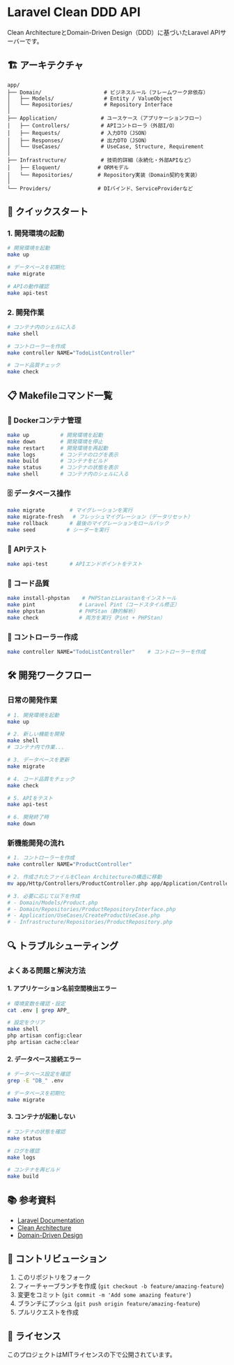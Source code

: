 # Laravel Clean DDD API

Clean ArchitectureとDomain-Driven Design（DDD）に基づいたLaravel APIサーバーです。

## 🏗️ アーキテクチャ

```
app/
├── Domain/                    # ビジネスルール（フレームワーク非依存）
│   ├── Models/                # Entity / ValueObject
│   └── Repositories/          # Repository Interface
│
├── Application/              # ユースケース（アプリケーションフロー）
│   ├── Controllers/          # APIコントローラ（外部I/O）
│   ├── Requests/             # 入力DTO（JSON）
│   ├── Responses/            # 出力DTO（JSON）
│   └── UseCases/             # UseCase, Structure, Requirement
│
├── Infrastructure/           # 技術的詳細（永続化・外部APIなど）
│   ├── Eloquent/            # ORMモデル
│   └── Repositories/        # Repository実装（Domain契約を実装）
│
└── Providers/               # DIバインド、ServiceProviderなど
```

## 🚀 クイックスタート

### 1. 開発環境の起動
```bash
# 開発環境を起動
make up

# データベースを初期化
make migrate

# APIの動作確認
make api-test
```

### 2. 開発作業
```bash
# コンテナ内のシェルに入る
make shell

# コントローラーを作成
make controller NAME="TodoListController"

# コード品質チェック
make check
```

## 📋 Makefileコマンド一覧

### 🐳 Dockerコンテナ管理
```bash
make up          # 開発環境を起動
make down        # 開発環境を停止
make restart     # 開発環境を再起動
make logs        # コンテナのログを表示
make build       # コンテナをビルド
make status      # コンテナの状態を表示
make shell       # コンテナ内のシェルに入る
```

### 🗄️ データベース操作
```bash
make migrate        # マイグレーションを実行
make migrate-fresh   # フレッシュマイグレーション（データリセット）
make rollback       # 最後のマイグレーションをロールバック
make seed          # シーダーを実行
```

### 🧪 APIテスト
```bash
make api-test       # APIエンドポイントをテスト
```

### 🔧 コード品質
```bash
make install-phpstan    # PHPStanとLarastanをインストール
make pint              # Laravel Pint（コードスタイル修正）
make phpstan           # PHPStan（静的解析）
make check             # 両方を実行（Pint + PHPStan）
```

### 📝 コントローラー作成
```bash
make controller NAME="TodoListController"    # コントローラーを作成
```

## 🛠️ 開発ワークフロー

### 日常の開発作業
```bash
# 1. 開発環境を起動
make up

# 2. 新しい機能を開発
make shell
# コンテナ内で作業...

# 3. データベースを更新
make migrate

# 4. コード品質をチェック
make check

# 5. APIをテスト
make api-test

# 6. 開発終了時
make down
```

### 新機能開発の流れ
```bash
# 1. コントローラーを作成
make controller NAME="ProductController"

# 2. 作成されたファイルをClean Architectureの構造に移動
mv app/Http/Controllers/ProductController.php app/Application/Controllers/

# 3. 必要に応じて以下を作成
# - Domain/Models/Product.php
# - Domain/Repositories/ProductRepositoryInterface.php
# - Application/UseCases/CreateProductUseCase.php
# - Infrastructure/Repositories/ProductRepository.php
```

## 🔍 トラブルシューティング

### よくある問題と解決方法

#### 1. アプリケーション名前空間検出エラー
```bash
# 環境変数を確認・設定
cat .env | grep APP_

# 設定をクリア
make shell
php artisan config:clear
php artisan cache:clear
```

#### 2. データベース接続エラー
```bash
# データベース設定を確認
grep -E "DB_" .env

# データベースを初期化
make migrate
```

#### 3. コンテナが起動しない
```bash
# コンテナの状態を確認
make status

# ログを確認
make logs

# コンテナを再ビルド
make build
```

## 📚 参考資料

- [Laravel Documentation](https://laravel.com/docs)
- [Clean Architecture](https://blog.cleancoder.com/uncle-bob/2012/08/13/the-clean-architecture.html)
- [Domain-Driven Design](https://martinfowler.com/bliki/DomainDrivenDesign.html)

## 🤝 コントリビューション

1. このリポジトリをフォーク
2. フィーチャーブランチを作成 (`git checkout -b feature/amazing-feature`)
3. 変更をコミット (`git commit -m 'Add some amazing feature'`)
4. ブランチにプッシュ (`git push origin feature/amazing-feature`)
5. プルリクエストを作成

## 📄 ライセンス

このプロジェクトはMITライセンスの下で公開されています。